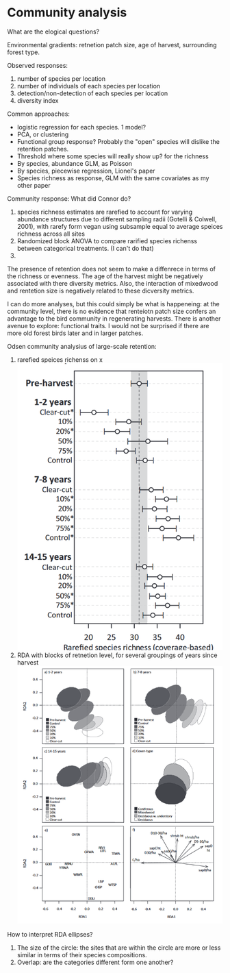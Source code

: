 # Community analysis

What are the elogical questions?

Environmental gradients: retnetion patch size, age of harvest, surrounding forest type.

Observed responses: 

1. number of species per location
2. number of individuals of each species per location
3. detection/non-detection of each species per location
4. diversity index

Common approaches:

- logistic regression for each species. 1 model?
- PCA, or clustering
- Functional group response? Probably the "open" species will dislike the retention patches.
- Threshold where some species will really show up? for the richness
- By species, abundance GLM, as Poisson
- By species, piecewise regression, Lionel's paper
- Species richness as response, GLM with the same covariates as my other paper



Community response: What did Connor do?

1. species richness estimates are rarefied to account for varying abundance structures due to different sampling radii (Gotelli & Colwell, 2001), with rarefy form vegan using subsample equal to average speices richness across all sites
2. Randomized block ANOVA to compare rarified species richenss between categorical treatments. (I can't do that)
3. 



The presence of retention does not seem to make a diffenrece in terms of the richness or evenness. The age of the harvest might be negatively associated with there diversity metrics. Also, the interaction of mixedwood and rentetion size is negatively related to these dicversity metrics.

I can do more analyses, but this could simply be what is happeneing: at the community level, there is no evidence that renteiotn patch size confers an advantage to the bird community in regenerating harvests.
There is another avenue to explore: functional traits. I would not be surprised if there are more old forest birds later and in larger patches.

Odsen community analysius of large-scale retention:

1. rarefied speices richenss on x ![Alt text](image.png)
2. RDA with blocks of retnetion level, for several groupings of years since harvest ![Alt text](image-1.png)


How to interpret RDA ellipses?

1. The size of the circle: the sites that are within the circle are more or less similar in terms of their species compositions.
2. Overlap: are the categories different form one another?